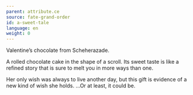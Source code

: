 ```yaml
---
parent: attribute.ce
source: fate-grand-order
id: a-sweet-tale
language: en
weight: 0
---
```


Valentine’s chocolate from Scheherazade.

A rolled chocolate cake in the shape of a scroll.
Its sweet taste is like a refined story that is sure to melt you in more ways than one.

Her only wish was always to live another day, but this gift is evidence of a new kind of wish she holds.
…Or at least, it could be.
